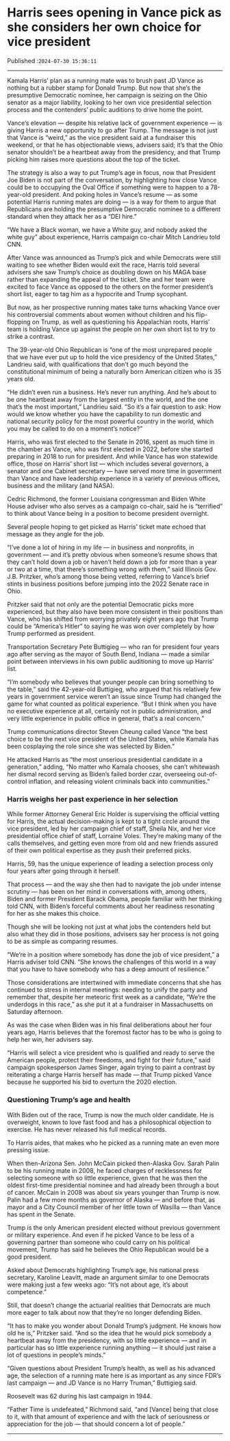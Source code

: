 # Harris sees opening in Vance pick as she considers her own choice for vice president

Published :`2024-07-30 15:36:11`

---

Kamala Harris’ plan as a running mate was to brush past JD Vance as nothing but a rubber stamp for Donald Trump. But now that she’s the presumptive Democratic nominee, her campaign is seizing on the Ohio senator as a major liability, looking to her own vice presidential selection process and the contenders’ public auditions to drive home the point.

Vance’s elevation — despite his relative lack of government experience — is giving Harris a new opportunity to go after Trump. The message is not just that Vance is “weird,” as the vice president said at a fundraiser this weekend, or that he has objectionable views, advisers said; it’s that the Ohio senator shouldn’t be a heartbeat away from the presidency, and that Trump picking him raises more questions about the top of the ticket.

The strategy is also a way to put Trump’s age in focus, now that President Joe Biden is not part of the conversation, by highlighting how close Vance could be to occupying the Oval Office if something were to happen to a 78-year-old president. And poking holes in Vance’s resume — as some potential Harris running mates are doing — is a way for them to argue that Republicans are holding the presumptive Democratic nominee to a different standard when they attack her as a “DEI hire.”

“We have a Black woman, we have a White guy, and nobody asked the white guy” about experience, Harris campaign co-chair Mitch Landrieu told CNN.

After Vance was announced as Trump’s pick and while Democrats were still waiting to see whether Biden would exit the race, Harris told several advisers she saw Trump’s choice as doubling down on his MAGA base rather than expanding the appeal of the ticket. She and her team were excited to face Vance as opposed to the others on the former president’s short list, eager to tag him as a hypocrite and Trump sycophant.

But now, as her prospective running mates take turns whacking Vance over his controversial comments about women without children and his flip-flopping on Trump, as well as questioning his Appalachian roots, Harris’ team is holding Vance up against the people on her own short list to try to strike a contrast.

The 39-year-old Ohio Republican is “one of the most unprepared people that we have ever put up to hold the vice presidency of the United States,” Landrieu said, with qualifications that don’t go much beyond the constitutional minimum of being a naturally born American citizen who is 35 years old.

“He didn’t even run a business. He’s never run anything. And he’s about to be one heartbeat away from the largest entity in the world, and the one that’s the most important,” Landrieu said. “So it’s a fair question to ask: How would we know whether you have the capability to run domestic and national security policy for the most powerful country in the world, which you may be called to do on a moment’s notice?”

Harris, who was first elected to the Senate in 2016, spent as much time in the chamber as Vance, who was first elected in 2022, before she started preparing in 2018 to run for president. And while Vance has won statewide office, those on Harris’ short list — which includes several governors, a senator and one Cabinet secretary — have served more time in government than Vance and have leadership experience in a variety of previous offices, business and the military (and NASA).

Cedric Richmond, the former Louisiana congressman and Biden White House adviser who also serves as a campaign co-chair, said he is “terrified” to think about Vance being in a position to become president overnight.

Several people hoping to get picked as Harris’ ticket mate echoed that message as they angle for the job.

“I’ve done a lot of hiring in my life — in business and nonprofits, in government — and it’s pretty obvious when someone’s resume shows that they can’t hold down a job or haven’t held down a job for more than a year or two at a time, that there’s something wrong with them,” said Illinois Gov. J.B. Pritzker, who’s among those being vetted, referring to Vance’s brief stints in business positions before jumping into the 2022 Senate race in Ohio.

Pritzker said that not only are the potential Democratic picks more experienced, but they also have been more consistent in their positions than Vance, who has shifted from worrying privately eight years ago that Trump could be “America’s Hitler” to saying he was won over completely by how Trump performed as president.

Transportation Secretary Pete Buttigieg — who ran for president four years ago after serving as the mayor of South Bend, Indiana — made a similar point between interviews in his own public auditioning to move up Harris’ list.

“I’m somebody who believes that younger people can bring something to the table,” said the 42-year-old Buttigieg, who argued that his relatively few years in government service weren’t an issue since Trump had changed the game for what counted as political experience. “But I think when you have no executive experience at all, certainly not in public administration, and very little experience in public office in general, that’s a real concern.”

Trump communications director Steven Cheung called Vance “the best choice to be the next vice president of the United States, while Kamala has been cosplaying the role since she was selected by Biden.”

He attacked Harris as “the most unserious presidential candidate in a generation,” adding, “No matter who Kamala chooses, she can’t whitewash her dismal record serving as Biden’s failed border czar, overseeing out-of-control inflation, and releasing violent criminals back into communities.”

### Harris weighs her past experience in her selection

While former Attorney General Eric Holder is supervising the official vetting for Harris, the actual decision-making is kept to a tight circle around the vice president, led by her campaign chief of staff, Sheila Nix, and her vice presidential office chief of staff, Lorraine Voles. They’re making many of the calls themselves, and getting even more from old and new friends assured of their own political expertise as they push their preferred picks.

Harris, 59, has the unique experience of leading a selection process only four years after going through it herself.

That process — and the way she then had to navigate the job under intense scrutiny — has been on her mind in conversations with, among others, Biden and former President Barack Obama, people familiar with her thinking told CNN, with Biden’s forceful comments about her readiness resonating for her as she makes this choice.

Though she will be looking not just at what jobs the contenders held but also what they did in those positions, advisers say her process is not going to be as simple as comparing resumes.

“We’re in a position where somebody has done the job of vice president,” a Harris adviser told CNN. “She knows the challenges of this world in a way that you have to have somebody who has a deep amount of resilience.”

Those considerations are intertwined with immediate concerns that she has continued to stress in internal meetings: needing to unify the party and remember that, despite her meteoric first week as a candidate, “We’re the underdogs in this race,” as she put it at a fundraiser in Massachusetts on Saturday afternoon.

As was the case when Biden was in his final deliberations about her four years ago, Harris believes that the foremost factor has to be who is going to help her win, her advisers say.

“Harris will select a vice president who is qualified and ready to serve the American people, protect their freedoms, and fight for their future,” said campaign spokesperson James Singer, again trying to paint a contrast by reiterating a charge Harris herself has made — that Trump picked Vance because he supported his bid to overturn the 2020 election.

### Questioning Trump’s age and health

With Biden out of the race, Trump is now the much older candidate. He is overweight, known to love fast food and has a philosophical objection to exercise. He has never released his full medical records.

To Harris aides, that makes who he picked as a running mate an even more pressing issue.

When then-Arizona Sen. John McCain picked then-Alaska Gov. Sarah Palin to be his running mate in 2008, he faced charges of recklessness for selecting someone with so little experience, given that he was then the oldest first-time presidential nominee and had already been through a bout of cancer. McCain in 2008 was about six years younger than Trump is now. Palin had a few more months as governor of Alaska — and before that, as mayor and a City Council member of her little town of Wasilla — than Vance has spent in the Senate.

Trump is the only American president elected without previous government or military experience. And even if he picked Vance to be less of a governing partner than someone who could carry on his political movement, Trump has said he believes the Ohio Republican would be a good president.

Asked about Democrats highlighting Trump’s age, his national press secretary, Karoline Leavitt, made an argument similar to one Democrats were making just a few weeks ago: “It’s not about age, it’s about competence.”

Still, that doesn’t change the actuarial realities that Democrats are much more eager to talk about now that they’re no longer defending Biden.

“It has to make you wonder about Donald Trump’s judgment. He knows how old he is,” Pritzker said. “And so the idea that he would pick somebody a heartbeat away from the presidency, with so little experience — and in particular has so little experience running anything — it should just raise a lot of questions in people’s minds.”

“Given questions about President Trump’s health, as well as his advanced age, the selection of a running mate here is as important as any since FDR’s last campaign — and JD Vance is no Harry Truman,” Buttigieg said.

Roosevelt was 62 during his last campaign in 1944.

“Father Time is undefeated,” Richmond said, “and [Vance] being that close to it, with that amount of experience and with the lack of seriousness or appreciation for the job — that should concern a lot of people.”

---

